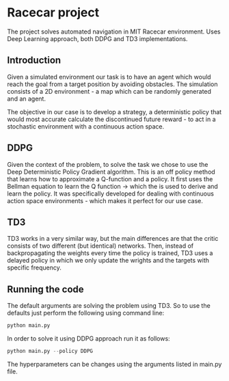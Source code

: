 # Racecar project

The project solves automated navigation in MIT Racecar environment. Uses Deep Learning approach, both DDPG and TD3 implementations.

## Introduction
Given a simulated environment our task is to have an agent which would reach the goal from a target position by avoiding obstacles. The simulation consists of a 2D environment - a map which can be randomly generated and an agent.

The objective in our case is to develop a strategy, a deterministic policy that would most accurate calculate the discontinued future reward - to act in a stochastic environment with a continuous action space. 

## DDPG
Given the context of the problem, to solve the task we chose to use the Deep Deterministic Policy Gradient algorithm. This is an off policy method that learns how to approximate a Q-function and a policy. It first uses the Bellman equation to learn the Q function -> which the is used to derive and learn the policy.
It was specifically developed for dealing with continuous action space environments - which makes it perfect for our use case.

## TD3

TD3 works in a very similar way, but the main differences are that the critic consists of two different (but identical) networks. 
Then, instead of backpropagating the weights every time the policy is trained, TD3 uses a delayed policy in which we only update the wrights and the targets with specific frequency.

## Running the code

The default arguments are solving the problem using TD3. So to use the defaults just perform the following using command line:

```python
python main.py
```

In order to solve it using DDPG approach run it as follows:

```python
python main.py --policy DDPG
```

The hyperparameters can be changes using the arguments listed in main.py file.




